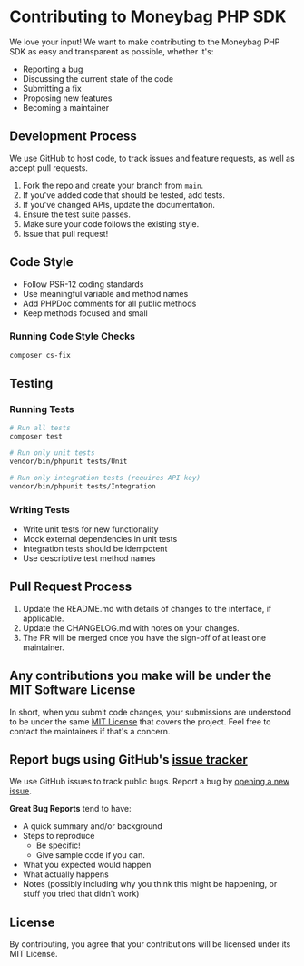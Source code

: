 # Contributing to Moneybag PHP SDK

We love your input! We want to make contributing to the Moneybag PHP SDK as easy and transparent as possible, whether it's:

- Reporting a bug
- Discussing the current state of the code
- Submitting a fix
- Proposing new features
- Becoming a maintainer

## Development Process

We use GitHub to host code, to track issues and feature requests, as well as accept pull requests.

1. Fork the repo and create your branch from `main`.
2. If you've added code that should be tested, add tests.
3. If you've changed APIs, update the documentation.
4. Ensure the test suite passes.
5. Make sure your code follows the existing style.
6. Issue that pull request!

## Code Style

- Follow PSR-12 coding standards
- Use meaningful variable and method names
- Add PHPDoc comments for all public methods
- Keep methods focused and small

### Running Code Style Checks

```bash
composer cs-fix
```

## Testing

### Running Tests

```bash
# Run all tests
composer test

# Run only unit tests
vendor/bin/phpunit tests/Unit

# Run only integration tests (requires API key)
vendor/bin/phpunit tests/Integration
```

### Writing Tests

- Write unit tests for new functionality
- Mock external dependencies in unit tests
- Integration tests should be idempotent
- Use descriptive test method names

## Pull Request Process

1. Update the README.md with details of changes to the interface, if applicable.
2. Update the CHANGELOG.md with notes on your changes.
3. The PR will be merged once you have the sign-off of at least one maintainer.

## Any contributions you make will be under the MIT Software License

In short, when you submit code changes, your submissions are understood to be under the same [MIT License](LICENSE) that covers the project. Feel free to contact the maintainers if that's a concern.

## Report bugs using GitHub's [issue tracker](https://github.com/moneybag/moneybag-sdk-php/issues)

We use GitHub issues to track public bugs. Report a bug by [opening a new issue](https://github.com/moneybag/moneybag-sdk-php/issues/new).

**Great Bug Reports** tend to have:

- A quick summary and/or background
- Steps to reproduce
  - Be specific!
  - Give sample code if you can.
- What you expected would happen
- What actually happens
- Notes (possibly including why you think this might be happening, or stuff you tried that didn't work)

## License

By contributing, you agree that your contributions will be licensed under its MIT License.